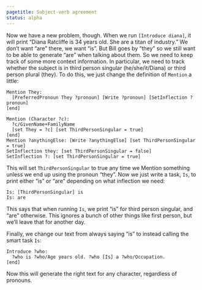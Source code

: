```yaml
---
pagetitle: Subject-verb agreement
status: alpha
---
```

Now we have a new problem, though.  When we run `[Introduce diana]`, it will print “Diana Ratcliffe is 34 years old.  She are a titan of industry.”  We don’t want “are” there, we want “is”.  But Bill goes by “they” so we still want to be able to generate “are” when talking about them.  So we need to keep track of some more context information.  In particular, we need to track whether the subject is in third person singular (he/she/it/Diana) or third person plural (they).
To do this, we just change the definition of `Mention` a little:
```step
Mention They:
  [PreferredPronoun They ?pronoun] [Write ?pronoun] [SetInflection ?pronoun]
[end]

Mention (Character ?c):
  ?c/GivenName+FamilyName
  [set They = ?c] [set ThirdPersonSingular = true]
[end]
Mention ?anythingElse: [Write ?anythingElse] [set ThirdPersonSingular = true]
SetInflection they: [set ThirdPersonSingular = false]
SetInflection ?: [set ThirdPersonSingular = true]
```
This will set `ThirdPersonSingular` to true any time we Mention something unless we end up using the pronoun “they”.  Now we just write a task, `Is`, to print either “is” or “are” depending on what inflection we need:
```step
Is: [ThirdPersonSingular] is
Is: are
```
This says that when running `Is`, we print “is” for third person singular, and “are” otherwise.  This ignores a bunch of other things like first person, but we’ll leave that for another day.

Finally, we change our text from always saying “is” to instead calling the smart task `Is`:
```step
Introduce ?who:
  ?who is ?who/Age years old. ?who [Is] a ?who/Occupation.
[end]
```
Now this will generate the right text for any character, regardless of pronouns.

